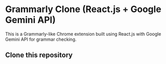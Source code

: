 # Grammarly Clone (React.js + Google Gemini API)

This is a Grammarly-like Chrome extension built using React.js with Google Gemini API for grammar checking.

## Clone this repository  
